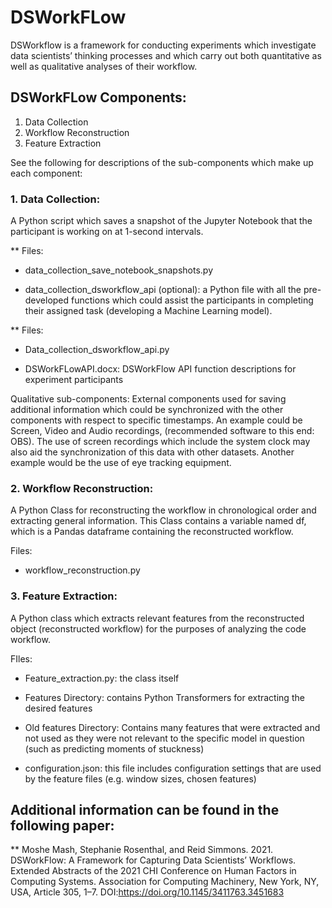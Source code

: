 # DSWorkFLow
DSWorkflow is a framework for conducting experiments which investigate data scientists’ thinking processes and which carry out both quantitative as well as qualitative analyses of their workflow.

## DSWorkFLow Components:
1. Data Collection
2. Workflow Reconstruction
3. Feature Extraction

See the following for descriptions of the sub-components which make up each component:

### 1. Data Collection:
A Python script which saves a snapshot of the Jupyter Notebook that the participant is working on at 1-second intervals.

** Files: 

* data_collection_save_notebook_snapshots.py

* data_collection_dsworkflow_api (optional): a Python file with all the pre-developed functions which could assist the participants in completing their assigned task (developing a Machine Learning model).

** Files:

* Data_collection_dsworkflow_api.py

* DSWorkFLowAPI.docx: DSWorkFlow API function descriptions for experiment participants

Qualitative sub-components: External components used for saving additional information which could be synchronized with the other components with respect to specific timestamps. An example could be Screen, Video and Audio recordings, (recommended software to this end: OBS). The use of screen recordings which include the system clock may also aid the synchronization of this data with other datasets. Another example would be the use of eye tracking equipment.

### 2. Workflow Reconstruction:
A Python Class for reconstructing the workflow in chronological order and extracting general information. This Class contains a variable named df, which is a Pandas dataframe containing the reconstructed workflow.

Files: 

* workflow_reconstruction.py
	
### 3. Feature Extraction:
A Python class which extracts relevant features from the reconstructed object (reconstructed workflow) for the purposes of analyzing the code workflow.

FIles:

* Feature_extraction.py: the class itself

* Features Directory: contains Python Transformers for extracting the desired features

* Old features Directory: Contains many features that were extracted and not used as they were not relevant to the specific model in question (such as predicting moments of stuckness)

* configuration.json: this file includes configuration settings that are used by the feature files (e.g. window sizes, chosen features)

## Additional information can be found in the following paper:
** Moshe Mash, Stephanie Rosenthal, and Reid Simmons. 2021. DSWorkFlow: A Framework for Capturing Data Scientists’ Workflows. Extended Abstracts of the 2021 CHI Conference on Human Factors in Computing Systems. Association for Computing Machinery, New York, NY, USA, Article 305, 1–7. DOI:https://doi.org/10.1145/3411763.3451683
 




